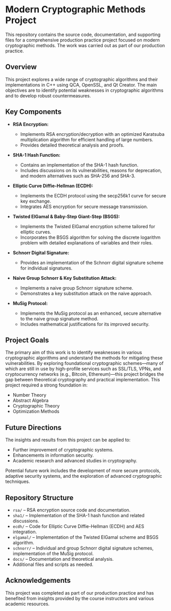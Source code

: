 # Modern Cryptographic Methods Project

This repository contains the source code, documentation, and supporting files for a comprehensive production practice project focused on modern cryptographic methods. The work was carried out as part of our production practice.

## Overview

This project explores a wide range of cryptographic algorithms and their implementations in C++ using QCA, OpenSSL, and Qt Creator. The main objectives are to identify potential weaknesses in cryptographic algorithms and to develop robust countermeasures.

## Key Components

- **RSA Encryption:**  
  - Implements RSA encryption/decryption with an optimized Karatsuba multiplication algorithm for efficient handling of large numbers.
  - Provides detailed theoretical analysis and proofs.
  
- **SHA-1 Hash Function:**  
  - Contains an implementation of the SHA-1 hash function.
  - Includes discussions on its vulnerabilities, reasons for deprecation, and modern alternatives such as SHA-256 and SHA-3.
  
- **Elliptic Curve Diffie-Hellman (ECDH):**  
  - Implements the ECDH protocol using the secp256k1 curve for secure key exchange.
  - Integrates AES encryption for secure message transmission.
  
- **Twisted ElGamal & Baby-Step Giant-Step (BSGS):**  
  - Implements the Twisted ElGamal encryption scheme tailored for elliptic curves.
  - Incorporates the BSGS algorithm for solving the discrete logarithm problem with detailed explanations of variables and their roles.
  
- **Schnorr Digital Signature:**  
  - Provides an implementation of the Schnorr digital signature scheme for individual signatures.
  
- **Naive Group Schnorr & Key Substitution Attack:**  
  - Implements a naive group Schnorr signature scheme.
  - Demonstrates a key substitution attack on the naive approach.
  
- **MuSig Protocol:**  
  - Implements the MuSig protocol as an enhanced, secure alternative to the naive group signature method.
  - Includes mathematical justifications for its improved security.

## Project Goals

The primary aim of this work is to identify weaknesses in various cryptographic algorithms and understand the methods for mitigating these vulnerabilities. By exploring foundational cryptographic schemes—many of which are still in use by high-profile services such as SSL/TLS, VPNs, and cryptocurrency networks (e.g., Bitcoin, Ethereum)—this project bridges the gap between theoretical cryptography and practical implementation. This project required a strong foundation in:
- Number Theory
- Abstract Algebra
- Cryptographic Theory
- Optimization Methods

## Future Directions

The insights and results from this project can be applied to:
- Further improvement of cryptographic systems.
- Enhancements in information security.
- Academic research and advanced studies in cryptography.

Potential future work includes the development of more secure protocols, adaptive security systems, and the exploration of advanced cryptographic techniques.

## Repository Structure

- `rsa/` – RSA encryption source code and documentation.
- `sha1/` – Implementation of the SHA-1 hash function and related discussions.
- `ecdh/` – Code for Elliptic Curve Diffie-Hellman (ECDH) and AES integration.
- `elgamal/` – Implementation of the Twisted ElGamal scheme and BSGS algorithm.
- `schnorr/` – Individual and group Schnorr digital signature schemes, implementation of the MuSig protocol.
- `docs/` – Documentation and theoretical analysis.
- Additional files and scripts as needed.

## Acknowledgements

This project was completed as part of our production practice and has benefited from insights provided by the course instructors and various academic resources.
